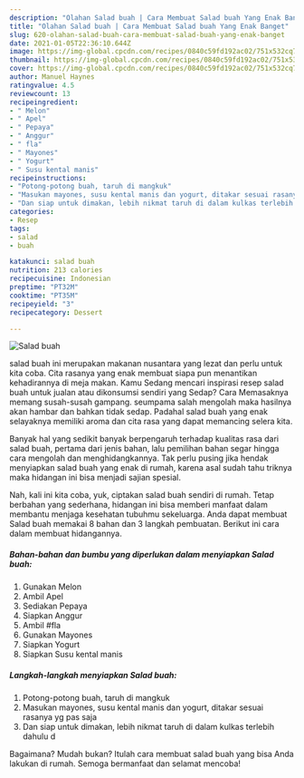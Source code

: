 ```yaml
---
description: "Olahan Salad buah | Cara Membuat Salad buah Yang Enak Banget"
title: "Olahan Salad buah | Cara Membuat Salad buah Yang Enak Banget"
slug: 620-olahan-salad-buah-cara-membuat-salad-buah-yang-enak-banget
date: 2021-01-05T22:36:10.644Z
image: https://img-global.cpcdn.com/recipes/0840c59fd192ac02/751x532cq70/salad-buah-foto-resep-utama.jpg
thumbnail: https://img-global.cpcdn.com/recipes/0840c59fd192ac02/751x532cq70/salad-buah-foto-resep-utama.jpg
cover: https://img-global.cpcdn.com/recipes/0840c59fd192ac02/751x532cq70/salad-buah-foto-resep-utama.jpg
author: Manuel Haynes
ratingvalue: 4.5
reviewcount: 13
recipeingredient:
- " Melon"
- " Apel"
- " Pepaya"
- " Anggur"
- " fla"
- " Mayones"
- " Yogurt"
- " Susu kental manis"
recipeinstructions:
- "Potong-potong buah, taruh di mangkuk"
- "Masukan mayones, susu kental manis dan yogurt, ditakar sesuai rasanya yg pas saja"
- "Dan siap untuk dimakan, lebih nikmat taruh di dalam kulkas terlebih dahulu d"
categories:
- Resep
tags:
- salad
- buah

katakunci: salad buah 
nutrition: 213 calories
recipecuisine: Indonesian
preptime: "PT32M"
cooktime: "PT35M"
recipeyield: "3"
recipecategory: Dessert

---
```



![Salad buah](https://img-global.cpcdn.com/recipes/0840c59fd192ac02/751x532cq70/salad-buah-foto-resep-utama.jpg)


salad buah ini merupakan makanan nusantara yang lezat dan perlu untuk kita coba. Cita rasanya yang enak membuat siapa pun menantikan kehadirannya di meja makan.
Kamu Sedang mencari inspirasi resep salad buah untuk jualan atau dikonsumsi sendiri yang Sedap? Cara Memasaknya memang susah-susah gampang. seumpama salah mengolah maka hasilnya akan hambar dan bahkan tidak sedap. Padahal salad buah yang enak selayaknya memiliki aroma dan cita rasa yang dapat memancing selera kita.



Banyak hal yang sedikit banyak berpengaruh terhadap kualitas rasa dari salad buah, pertama dari jenis bahan, lalu pemilihan bahan segar hingga cara mengolah dan menghidangkannya. Tak perlu pusing jika hendak menyiapkan salad buah yang enak di rumah, karena asal sudah tahu triknya maka hidangan ini bisa menjadi sajian spesial.


Nah, kali ini kita coba, yuk, ciptakan salad buah sendiri di rumah. Tetap berbahan yang sederhana, hidangan ini bisa memberi manfaat dalam membantu menjaga kesehatan tubuhmu sekeluarga. Anda dapat membuat Salad buah memakai 8 bahan dan 3 langkah pembuatan. Berikut ini cara dalam membuat hidangannya.

<!--inarticleads1-->

##### Bahan-bahan dan bumbu yang diperlukan dalam menyiapkan Salad buah:

1. Gunakan  Melon
1. Ambil  Apel
1. Sediakan  Pepaya
1. Siapkan  Anggur
1. Ambil  #fla
1. Gunakan  Mayones
1. Siapkan  Yogurt
1. Siapkan  Susu kental manis




<!--inarticleads2-->

##### Langkah-langkah menyiapkan Salad buah:

1. Potong-potong buah, taruh di mangkuk
1. Masukan mayones, susu kental manis dan yogurt, ditakar sesuai rasanya yg pas saja
1. Dan siap untuk dimakan, lebih nikmat taruh di dalam kulkas terlebih dahulu d




Bagaimana? Mudah bukan? Itulah cara membuat salad buah yang bisa Anda lakukan di rumah. Semoga bermanfaat dan selamat mencoba!
